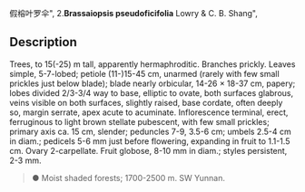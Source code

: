 假榕叶罗伞",
2.**Brassaiopsis pseudoficifolia** Lowry & C. B. Shang",

## Description
Trees, to 15(-25) m tall, apparently hermaphroditic. Branches prickly. Leaves simple, 5-7-lobed; petiole (11-)15-45 cm, unarmed (rarely with few small prickles just below blade); blade nearly orbicular, 14-26 × 18-37 cm, papery; lobes divided 2/3-3/4 way to base, elliptic to ovate, both surfaces glabrous, veins visible on both surfaces, slightly raised, base cordate, often deeply so, margin serrate, apex acute to acuminate. Inflorescence terminal, erect, ferruginous to light brown stellate pubescent, with few small prickles; primary axis ca. 15 cm, slender; peduncles 7-9, 3.5-6 cm; umbels 2.5-4 cm in diam.; pedicels 5-6 mm just before flowering, expanding in fruit to 1.1-1.5 cm. Ovary 2-carpellate. Fruit globose, 8-10 mm in diam.; styles persistent, 2-3 mm.

> ● Moist shaded forests; 1700-2500 m. SW Yunnan.
